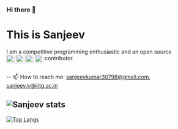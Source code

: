 ### Hi there 👋

<!--
**sanjeev30798/sanjeev30798** is a ✨ _special_ ✨ repository because its `README.md` (this file) appears on your GitHub profile.

Here are some ideas to get you started:

- 🔭 I’m currently working on ...
- 🌱 I’m currently learning ...
- 👯 I’m looking to collaborate on ...
- 🤔 I’m looking for help with ...
- 💬 Ask me about ...
- 📫 How to reach me: ...
- 😄 Pronouns: ...
- ⚡ Fun fact: ...
-->
# This is Sanjeev
I am a competitive programming enthusiastic and an open source contributor.
<a href="https://linkedin.com/in/sanjeev98">
  <img align="left" alt="Sanjeev's Linkdein" width="22px" src="https://cdn.jsdelivr.net/npm/simple-icons@v3.13.0/icons/linkedin.svg" />
</a>
<a href="https://github.com/sanjeev30798">
  <img align="left" alt="Sanjeev's Github" width="22px" src="https://cdn.jsdelivr.net/npm/simple-icons@v3.13.0/icons/github.svg" />
</a>
<a href="https://www.hackerearth.com/@sanjeev522">
  <img align="left" alt="Sanjeev's HackerEarth" width="22px" src="https://cdn.jsdelivr.net/npm/simple-icons@3.13.0/icons/hackerearth.svg" />
</a>
<a href="https://www.hackerrank.com/profile/sanjeevkumar3071">
  <img align="left" alt="Sanjeev's HackerRank" width="22px" src="https://cdn.jsdelivr.net/npm/simple-icons@3.13.0/icons/hackerrank.svg" />
</a>
<br />
<br/>

--
📫 How to reach me: sanjeevkumar30798@gmail.com, sanjeev.k@iiitg.ac.in 

![Sanjeev stats](https://github-readme-stats.vercel.app/api?username=sanjeev30798&show_icons=true&theme=onedark)
--
[![Top Langs](https://github-readme-stats.vercel.app/api/top-langs/?username=sanjeev30798)](https://github.com/anuraghazra/github-readme-stats)
